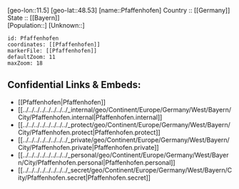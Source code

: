﻿---
location: [48.53,11.5] 
mapzoom: [7,12] 
mapmarker: city 
type: City
tags:
- geo/City


SpocWebEntityId: 33342
isDeleted: false
confidential: public

---
[geo-lon::11.5] 
[geo-lat::48.53] 
[name::Pfaffenhofen] 
Country :: [[Germany]]  
State :: [[Bayern]]  
[Population::] 
[Unknown::] 


```leaflet
id: Pfaffenhofen
coordinates: [[Pfaffenhofen]] 
markerFile: [[Pfaffenhofen]] 
defaultZoom: 11 
maxZoom: 18
```


## Confidential Links & Embeds: 
- [[Pfaffenhofen|Pfaffenhofen]]  
- [[../../../../../../../../_internal/geo/Continent/Europe/Germany/West/Bayern/City/Pfaffenhofen.internal|Pfaffenhofen.internal]] 
- [[../../../../../../../../_protect/geo/Continent/Europe/Germany/West/Bayern/City/Pfaffenhofen.protect|Pfaffenhofen.protect]] 
- [[../../../../../../../../_private/geo/Continent/Europe/Germany/West/Bayern/City/Pfaffenhofen.private|Pfaffenhofen.private]] 
- [[../../../../../../../../_personal/geo/Continent/Europe/Germany/West/Bayern/City/Pfaffenhofen.personal|Pfaffenhofen.personal]] 
- [[../../../../../../../../_secret/geo/Continent/Europe/Germany/West/Bayern/City/Pfaffenhofen.secret|Pfaffenhofen.secret]] 
